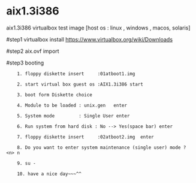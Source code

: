 # aix1.3i386
aix1.3i386 virtualbox test image [host os : linux , windows , macos, solaris]

#step1  virtualbox install  https://www.virtualbox.org/wiki/Downloads

#step2  aix.ovf import


#step3  booting
        
        
        1. floppy diskette insert     :01atboot1.img
        
        2. start virtual box guest os :AIX1.3i386 start
        
        3. boot form Diskette choice
        
        4. Module to be loaded : unix.gen   enter
        
        5. System mode         : Single User enter
        
        6. Run system from hard disk : No --> Yes(space bar) enter
       
        7. floppy diskette insert     :02atboot2.img  enter 
        
        8. Do you want to enter system maintenance (single user) mode ? <n> n
        
        9. su -
        
        10. have a nice day~~~^^
        
        
        
        
        
        
        
        

